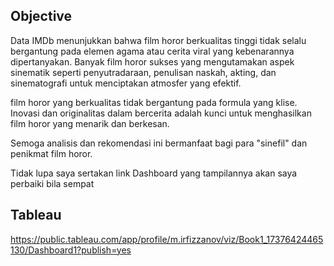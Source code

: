 ## Objective

Data IMDb menunjukkan bahwa film horor berkualitas tinggi tidak selalu bergantung pada elemen agama atau cerita viral yang kebenarannya dipertanyakan.  Banyak film horor sukses yang  mengutamakan aspek sinematik seperti  penyutradaraan,  penulisan naskah,  akting, dan sinematografi  untuk menciptakan  atmosfer  yang  efektif.

film horor yang berkualitas tidak  bergantung  pada  formula  yang  klise.  Inovasi  dan  originalitas  dalam  bercerita  adalah  kunci  untuk  menghasilkan  film  horor  yang  menarik  dan  berkesan.

Semoga analisis dan rekomendasi ini bermanfaat bagi para "sinefil" dan  penikmat  film  horor.

Tidak lupa saya sertakan link Dashboard yang tampilannya akan saya perbaiki bila sempat

## Tableau
https://public.tableau.com/app/profile/m.irfizzanov/viz/Book1_17376424465130/Dashboard1?publish=yes
